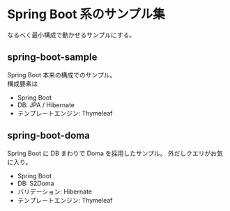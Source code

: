 # Spring Boot 系のサンプル集

なるべく最小構成で動かせるサンプルにする。

## spring-boot-sample

Spring Boot 本来の構成でのサンプル。  
構成要素は  

 * Spring Boot
 * DB: JPA / Hibernate
 * テンプレートエンジン: Thymeleaf

## spring-boot-doma

Spring Boot に DB まわりで Doma を採用したサンプル。
外だしクエリがお気に入り。

 * Spring Boot
 * DB: S2Doma
 * バリデーション: Hibernate
 * テンプレートエンジン: Thymeleaf

